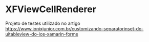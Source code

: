 # XFViewCellRenderer

Projeto de testes utilizado no artigo https://www.ionixjunior.com.br/customizando-separatorinset-do-uitableview-do-ios-xamarin-forms

